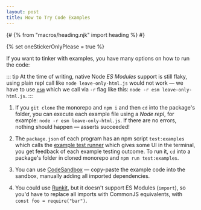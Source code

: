 ```yaml
---
layout: post
title: How to Try Code Examples
---
```


{# {% from "macros/heading.njk" import heading %} #}

{% set oneStickerOnlyPlease = true %}

If you want to tinker with examples, you have many options on how to run the code:

::: tip
At the time of writing, native Node _ES Modules_ support is still flaky, using plain repl call like `node leave-only-html.js` would not work — we have to use [`esm`](https://www.npmjs.com/package/esm) which we call via `-r` flag like this: `node -r esm leave-only-html.js`.
:::

1. If you `git clone` the monorepo and `npm i` and then `cd` into the package's folder, you can execute each example file using a _Node repl_, for example: `node -r esm leave-only-html.js`. If there are no errors, nothing should happen — asserts succeeded!

2. The `package.json` of each program has an npm script `test:examples` which calls the [example test runner](https://github.com/codsen/codsen/blob/main/scripts/test-examples.js) which gives some UI in the terminal, you get feedback of each example testing outcome. To run it, `cd` into a package's folder in cloned monorepo and `npm run test:examples`.
3. You can use [CodeSandbox](https://codesandbox.io/) — copy-paste the example code into the sandbox, manually adding all imported dependencies.
4. You could use [Runkit](https://runkit.com/), but it doesn't support ES Modules (`import`), so you'd have to replace all imports with CommonJS equivalents, with `const foo = require("bar")`.
